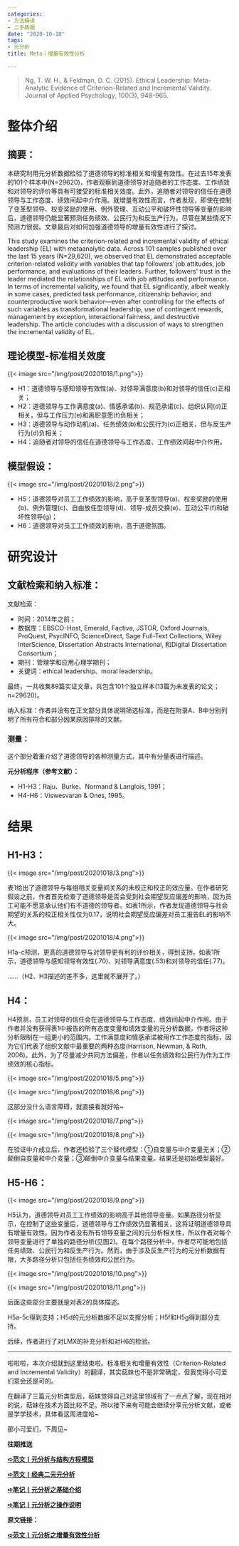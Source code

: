 ```yaml
---
categories:
- 方法精读
- 二手数据
date: "2020-10-18"
tags:
- 元分析
title: Meta丨增量有效性分析

---
```


>Ng, T. W. H., & Feldman, D. C. (2015). Ethical Leadership: Meta-Analytic Evidence of Criterion-Related and Incremental Validity. Journal of Applied Psychology, 100(3), 948-965.

<!--more-->

# **整体介绍**

## **摘要：**

本研究利用元分析数据检验了道德领导的标准相关和增量有效性。在过去15年发表的101个样本中(N=29620)，作者观察到道德领导对追随者的工作态度、工作绩效和对领导的评价等具有可接受的标准相关效度。此外，追随者对领导的信任在道德领导与工作态度、绩效间起中介作用。就增量有效性而言，作者发现，即使在控制了变革型领导、权变奖励的使用、例外管理、互动公平和破坏性领导等变量的影响后，道德领导仍能显著预测任务绩效、公民行为和反生产行为，尽管在某些情况下预测力很弱。文章最后对如何加强道德领导的增量有效性进行了探讨。

This study examines the criterion-related and incremental validity of ethical leadership (EL) with metaanalytic data. Across 101 samples published over the last 15 years (N=29,620), we observed that EL demonstrated acceptable criterion-related validity with variables that tap followers’ job attitudes, job performance, and evaluations of their leaders. Further, followers’ trust in the leader mediated the relationships of EL with job attitudes and performance. In terms of incremental validity, we found that EL significantly, albeit weakly in some cases, predicted task performance, citizenship behavior, and counterproductive work behavior—even after controlling for the effects of such variables as transformational leadership, use of contingent rewards, management by exception, interactional fairness, and destructive leadership. The article concludes with a discussion of ways to strengthen the incremental validity of EL.

## **理论模型-标准相关效度**

{{< image src="/img/post/20201018/1.png">}}

- H1：道德领导与感知领导有效性(a)、对领导满意度(b)和对领导的信任(c)正相关；
- H2：道德领导与工作满意度(a)、情感承诺(b)、规范承诺(c)、组织认同(d)正相关，但与工作压力(e)和离职意愿(f)负相关；
- H3：道德领导与动作动机(a)、任务绩效(b)和公民行为(c)正相关，但与反生产行为(d)负相关；
- H4：追随者对领导的信任在道德领导与工作态度、工作绩效间起中介作用。

## **模型假设：**

{{< image src="/img/post/20201018/2.png">}}

- H5：道德领导对员工工作绩效的影响，高于变革型领导(a)、权变奖励的使用(b)、例外管理(c)、自由放任型领导(d)、领导-成员交换(e)、互动公平(f)和破坏性领导(g)；
- H6：道德领导对员工工作绩效的影响，高于道德氛围。



# **研究设计**

## **文献检索和纳入标准：**

文献检索：

- 时间：2014年之前；
- 数据库：EBSCO-Host, Emerald, Factiva, JSTOR, Oxford Journals, ProQuest, PsycINFO, ScienceDirect, Sage Full-Text Collections, Wiley InterScience, Dissertation Abstracts International, 和Digital Dissertation Consortium；
- 期刊：管理学和应用心理学期刊；
- 关键词：ethical leadership、moral leadership。

最终，一共收集89篇实证文章，共包含101个独立样本(13篇为未发表的论文；n=29620)。

纳入标准：作者并没有在正文部分具体说明筛选标准，而是在附录A、B中分别列明了所有符合和部分因某原因排除的文献。

### **测量：**

这个部分着重介绍了道德领导的各种测量方式，其中有分量表进行描述。

**元分析程序（参考文献）：**

- H1-H3：Raju、Burke、Normand & Langlois, 1991；
- H4-H6：Viswesvaran & Ones, 1995。

# **结果**

## **H1-H3：**

{{< image src="/img/post/20201018/3.png">}}

表1给出了道德领导与每组相关变量间关系的未校正和校正的效应量。在作者研究假设之前，作者首先检查了道德领导是否会受到社会期望反应偏差的影响，因为员工可能不愿意承认他们有不道德的领导者。如表1所示，作者发现道德领导与社会期望的关系的校正相关性仅为0.17，说明社会期望反应偏差对员工报告EL的影响不大。

{{< image src="/img/post/20201018/4.png">}}

H1a-c预测，更高的道德领导与对领导更有利的评价相关，得到支持。如表1所示，道德领导与感知领导有效性(.70)、对领导满意度(.53)和对领导的信任(.77)。

……（H2、H3描述的差不多，这里就不展开了。）

## **H4：**

H4预测，员工对领导的信任会在道德领导与工作态度、绩效间起中介作用。由于作者并没有获得表1中报告的所有态度变量和绩效变量的元分析数据，作者将这种分析限制在一组更小的范围内。工作满意度和情感承诺被用作工作态度的指标，因为它们代表了组织文献中最重要的两种态度(Harrison, Newman, & Roth, 2006)。此外，为了尽量减少共同方法偏差，作者以任务绩效和公民行为作为工作绩效的核心指标。

{{< image src="/img/post/20201018/5.png">}}

{{< image src="/img/post/20201018/6.png">}}

这部分没什么语言障碍，就直接看就好哈~

{{< image src="/img/post/20201018/7.png">}}

{{< image src="/img/post/20201018/8.png">}}

在验证中介成立后，作者还检验了三个替代模型：①自变量与中介变量无关；②颠倒自变量和中介变量；③颠倒中介变量与结果变量。结果还是初始模型最好。

## **H5-H6：**

{{< image src="/img/post/20201018/9.png">}}

H5认为，道德领导对员工工作绩效的影响高于其他领导变量。如果路径分析显示，在控制了这些变量后，道德领导与工作绩效仍显著相关，这将证明道德领导具有增量有效性。因为作者没有所有领导变量之间的元分析相关性，所以作者对每个领导变量进行了单独的路径分析(见图2)。在每个路径分析中，作者尽可能地包括任务绩效、公民行为和反生产行为。然而，由于涉及反生产行为的元分析数据有限，大多路径分析只包括任务绩效和公民行为。

{{< image src="/img/post/20201018/10.png">}}

{{< image src="/img/post/20201018/11.png">}}

后面这些部分主要就是对表2的具体描述。

H5a-5c得到支持；H5d的元分析数据不足以支撑分析；H5f和H5g得到部分支持。

后续，作者进行了对LMX的补充分析和对H6的检验。

---
啦啦啦，本次介绍就到这里结束啦。标准相关和增量有效性（Criterion-Related and Incremental Validity）的翻译，其实萜妹也不是非常确定，但我觉得小可爱们意会还是可的。

在翻译了三篇元分析类型后，萜妹觉得自己对这里领域有了一点点了解，现在相对的说，萜妹在技术方面比较不足。所以接下来有可能会继续分享元分析文献，或者是学学技术，具体看这周进度哈~

那小可爱们，下周见~

**往期推送**

**[➪范文丨元分析与结构方程模型](https://mp.weixin.qq.com/s?__biz=MzIwMDk1OTM2OQ==&mid=2247485602&idx=1&sn=7f33b7271967b7327aff2ec84c369072&chksm=96f47c44a183f5525e13020b35378e6bba704abee2f959f0dc34bd735b9155477c18d15ebbb7&token=585018375&lang=zh_CN&scene=21#wechat_redirect)**

**[➪范文丨经典二元元分析](https://mp.weixin.qq.com/s?__biz=MzIwMDk1OTM2OQ==&mid=2247485578&idx=1&sn=65965076c68f39543e0f17ed85cd7a90&chksm=96f47c6ca183f57ae3e567a02a4dfa721af7015184c0dc131bb52bba5c5caecdc44ed66b3f04&token=1154086388&lang=zh_CN&scene=21#wechat_redirect)**

**[➪笔记丨元分析之基础介绍](https://mp.weixin.qq.com/s?__biz=MzIwMDk1OTM2OQ==&mid=2247484537&idx=1&sn=dea9af3481b83159053d34a6e0060359&chksm=96f4709fa183f989a94c1c2e9cbfaea746c2a2d61fbfd3f89af1d30ca9fc6f3ebbe390a3fa27&token=1746106175&lang=zh_CN&scene=21#wechat_redirect)**

**[➪笔记丨元分析之操作说明](https://mp.weixin.qq.com/s?__biz=MzIwMDk1OTM2OQ==&mid=2247484852&idx=1&sn=b76cc106ff5326a84c526f4fd6c6f3d0&chksm=96f47152a183f8442d515c8597a232b387f3350124c1783d5428ed81d1948a2ee76f2f06e7db&token=1746106175&lang=zh_CN&scene=21#wechat_redirect)**

**原文链接：**

**[➪范文丨元分析之增量有效性分析](https://mp.weixin.qq.com/s?__biz=MzIwMDk1OTM2OQ==&mid=2247485619&idx=1&sn=e9837d49bbe131c0c52bb47e75beeba0&chksm=96f47c55a183f543ed6d310ffd5f5587e55646d351fdc5ab3744ee661a3ec8d7587ae0aff8e0&token=849309291&lang=zh_CN&scene=21#wechat_redirect)**
